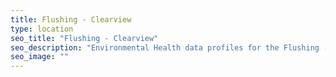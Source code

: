 ```yaml
---
title: Flushing - Clearview
type: location
seo_title: "Flushing - Clearview"
seo_description: "Environmental Health data profiles for the Flushing - Clearview neighborhood of NYC."
seo_image: ""
---
```


